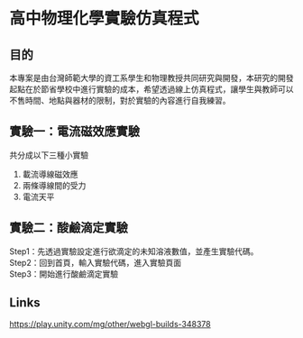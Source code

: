 # 高中物理化學實驗仿真程式
## 目的
本專案是由台灣師範大學的資工系學生和物理教授共同研究與開發，本研究的開發起點在於節省學校中進行實驗的成本，希望透過線上仿真程式，讓學生與教師可以不售時間、地點與器材的限制，對於實驗的內容進行自我練習。
## 實驗一：電流磁效應實驗
共分成以下三種小實驗
1. 載流導線磁效應
2. 兩條導線間的受力
3. 電流天平
## 實驗二：酸鹼滴定實驗
Step1：先透過實驗設定進行欲滴定的未知溶液數值，並產生實驗代碼。  
Step2：回到首頁，輸入實驗代碼，進入實驗頁面  
Step3：開始進行酸鹼滴定實驗  
## Links
https://play.unity.com/mg/other/webgl-builds-348378
